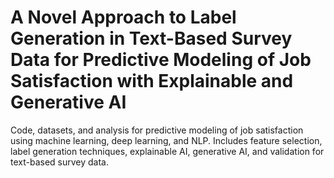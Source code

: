 # A Novel Approach to Label Generation in Text-Based Survey Data for Predictive Modeling of Job Satisfaction with Explainable and Generative AI
Code, datasets, and analysis for predictive modeling of job satisfaction using machine learning, deep learning, and NLP. Includes feature selection, label generation techniques, explainable AI, generative AI, and validation for text-based survey data.
